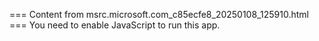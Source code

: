 === Content from msrc.microsoft.com_c85ecfe8_20250108_125910.html ===
You need to enable JavaScript to run this app.
